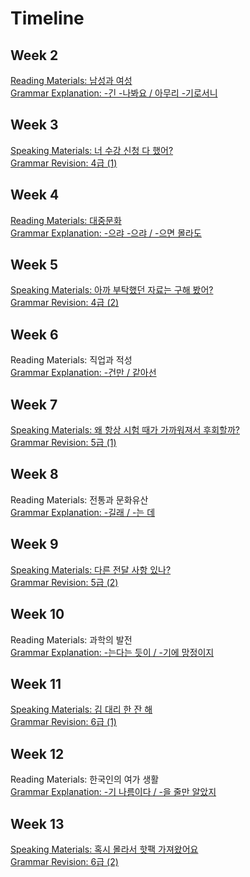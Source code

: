 # Timeline

## Week 2
[Reading Materials: 남성과 여성](week2-reading.md)  
[Grammar Explanation: -긴 -나봐요 / 아무리 -기로서니](week2-grammar.md)

## Week 3
[Speaking Materials: 너 수강 신청 다 했어?](week3-speaking.md)  
[Grammar Revision: 4급 (1)](week3-revision.md)  

## Week 4
[Reading Materials: 대중문화](week4-reading.md)  
[Grammar Explanation: -으랴 -으랴 / -으면 몰라도](week4-grammar.md)

## Week 5
[Speaking Materials: 아까 부탁했던 자료는 구해 봤어?](week5-speaking.md)  
[Grammar Revision: 4급 (2)](week5-revision.md)

## Week 6
Reading Materials: 직업과 적성  
[Grammar Explanation: -건만 / 같아선](week6-grammar.md)

## Week 7
[Speaking Materials: 왜 항상 시험 때가 가까워져서 후회할까?](week7-speaking.md)    
[Grammar Revision: 5급 (1)](week7-revision.md)

## Week 8
Reading Materials: 전통과 문화유산  
[Grammar Explanation: -길래 / -는 데](week8-grammar.md)

## Week 9
[Speaking Materials: 다른 전달 사항 있나?](week9-speaking.md)    
[Grammar Revision: 5급 (2)](week9-revision.md)

## Week 10
Reading Materials: 과학의 발전  
[Grammar Explanation: -는다는 듯이 / -기에 망정이지](week10-grammar.md)

## Week 11
[Speaking Materials: 김 대리 한 잔 해](week11-speaking.md)    
[Grammar Revision: 6급 (1)](week11-revision.md)

## Week 12
Reading Materials: 한국인의 여가 생활  
[Grammar Explanation: -기 나름이다 / -을 줄만 알았지](week12-grammar.md)

## Week 13
[Speaking Materials: 혹시 몰라서 핫팩 가져왔어요](week13-speaking.md)    
[Grammar Revision: 6급 (2)](week13-revision.md)
